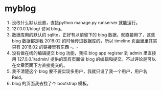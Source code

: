 # myblog

1. 没改什么默认设置，直接python manage.py runserver 就能运行。
2. 127.0.0.1/blog/ 访问 blog。
3. 数据库用的默认的 sqlite，正好有以前留下的 blog 数据，就直接用了，这些 blog 数据都是我 2018.02 的时候传进数据库的，所以 timeline 页面里里其实只有 2018.02 的链接里有东西 -。-
4. 没有做在线的编辑提交 blog 功能，我把 blog app register 到 admin 里直接用 127.0.0.1/admin/ 提供的现有页面做 blog 的编辑和提交。不过评论是可以在文章页面下方直接提交的。
5. 我不清楚这个 blog 要不要实现多用户，我就只设了我一个用户，用户名 Reid。
6. blog 的页面我去找了个 bootstrap 模板。
